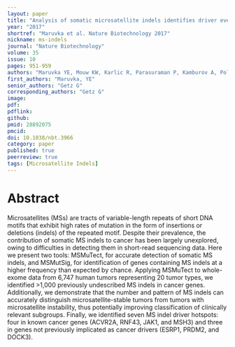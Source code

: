 ```yaml
---
layout: paper
title: "Analysis of somatic microsatellite indels identifies driver events in human tumors"
year: "2017"
shortref: "Maruvka et al. Nature Biotechnology 2017"
nickname: ms-indels
journal: "Nature Biotechnology"
volume: 35
issue: 10
pages: 951-959
authors: "Maruvka YE, Mouw KW, Karlic R, Parasuraman P, Kamburov A, Polak P, Haradhvala NJ, Hess JM, Rheinbay E, Brody Y, Koren A, Braunstein LZ, D'Andrea A, Lawrence MS, Bass A, Bernards A, Michor F, Getz G"
first_authors: "Maruvka, YE"
senior_authors: "Getz G"
corresponding_authors: "Getz G"
image: 
pdf:
pdflink: 
github:
pmid: 28892075
pmcid:
doi: 10.1038/nbt.3966
category: paper
published: true
peerreview: true
tags: [Microsatellite Indels]
---
```


# Abstract

Microsatellites (MSs) are tracts of variable-length repeats of short DNA motifs that exhibit high rates of mutation in the form of insertions or deletions (indels) of the repeated motif. Despite their prevalence, the contribution of somatic MS indels to cancer has been largely unexplored, owing to difficulties in detecting them in short-read sequencing data. Here we present two tools: MSMuTect, for accurate detection of somatic MS indels, and MSMutSig, for identification of genes containing MS indels at a higher frequency than expected by chance. Applying MSMuTect to whole-exome data from 6,747 human tumors representing 20 tumor types, we identified >1,000 previously undescribed MS indels in cancer genes. Additionally, we demonstrate that the number and pattern of MS indels can accurately distinguish microsatellite-stable tumors from tumors with microsatellite instability, thus potentially improving classification of clinically relevant subgroups. Finally, we identified seven MS indel driver hotspots: four in known cancer genes (ACVR2A, RNF43, JAK1, and MSH3) and three in genes not previously implicated as cancer drivers (ESRP1, PRDM2, and DOCK3).




